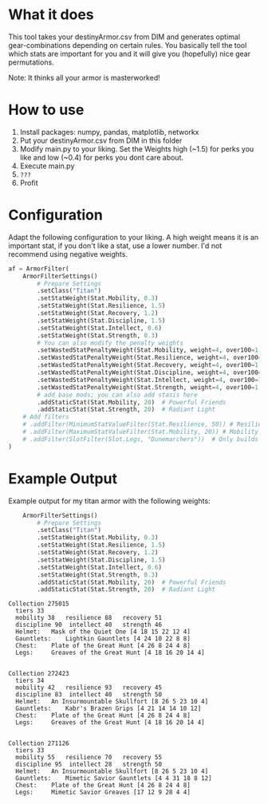 
# What it does
This tool takes your destinyArmor.csv from DIM and generates optimal gear-combinations depending on certain rules. 
You basically tell the tool which stats are important for you and it will give you (hopefully) nice gear permutations.

Note: It thinks all your armor is masterworked!

# How to use
1. Install packages: numpy, pandas, matplotlib, networkx 
2. Put your destinyArmor.csv from DIM in this folder
3. Modify main.py to your liking. Set the Weights high (~1.5) for perks you like and low (~0.4) for perks you dont care about.
4. Execute main.py
5. `???`
6. Profit

# Configuration
Adapt the following configuration to your liking. 
A high weight means it is an important stat, if you don't like a stat, use a lower number. 
I'd not recommend using negative weights. 
```python
af = ArmorFilter(
    ArmorFilterSettings()
        # Prepare Settings
        .setClass("Titan")
        .setStatWeight(Stat.Mobility, 0.3)
        .setStatWeight(Stat.Resilience, 1.5)
        .setStatWeight(Stat.Recovery, 1.2)
        .setStatWeight(Stat.Discipline, 1.5)
        .setStatWeight(Stat.Intellect, 0.6)
        .setStatWeight(Stat.Strength, 0.3)
        # You can also modify the penalty weights
        .setWastedStatPenaltyWeight(Stat.Mobility, weight=4, over100=1.1)
        .setWastedStatPenaltyWeight(Stat.Resilience, weight=4, over100=1.1)
        .setWastedStatPenaltyWeight(Stat.Recovery, weight=4, over100=1.1)
        .setWastedStatPenaltyWeight(Stat.Discipline, weight=4, over100=1.1)
        .setWastedStatPenaltyWeight(Stat.Intellect, weight=4, over100=1.1)
        .setWastedStatPenaltyWeight(Stat.Strength, weight=4, over100=1.1)
        # add base mods; you can also add stasis here
        .addStaticStat(Stat.Mobility, 20)  # Powerful Friends
        .addStaticStat(Stat.Strength, 20)  # Radiant Light
    # Add filters
    # .addFilter(MinimumStatValueFilter(Stat.Resilience, 50)) # Resilience must be above or equal to 50
    # .addFilter(MaximumStatValueFilter(Stat.Mobility, 20)) # Mobility must be lower than or equal to 20
    # .addFilter(SlotFilter(Slot.Legs, "Dunemarchers"))  # Only builds with dunemarchers
)
```


# Example Output
Example output for my titan armor with the following weights:
```py
    ArmorFilterSettings()
        # Prepare Settings
        .setClass("Titan")
        .setStatWeight(Stat.Mobility, 0.3)
        .setStatWeight(Stat.Resilience, 1.5)
        .setStatWeight(Stat.Recovery, 1.2)
        .setStatWeight(Stat.Discipline, 1.5)
        .setStatWeight(Stat.Intellect, 0.6)
        .setStatWeight(Stat.Strength, 0.3)
        .addStaticStat(Stat.Mobility, 20)  # Powerful Friends
        .addStaticStat(Stat.Strength, 20)  # Radiant Light
```


```
Collection 275015
  tiers 33
  mobility 38   resilience 88   recovery 51
  discipline 90  intellect 40   strength 46
  Helmet:	Mask of the Quiet One [4 18 15 22 12 4]
  Gauntlets:	Lightkin Gauntlets [4 24 10 22 8 8]
  Chest:	Plate of the Great Hunt [4 26 8 24 4 8]
  Legs:		Greaves of the Great Hunt [4 18 16 20 14 4]


Collection 272423
  tiers 34
  mobility 42   resilience 93   recovery 45
  discipline 83  intellect 40   strength 50
  Helmet:	An Insurmountable Skullfort [8 26 5 23 10 4]
  Gauntlets:	Kabr's Brazen Grips [4 21 14 14 10 12]
  Chest:	Plate of the Great Hunt [4 26 8 24 4 8]
  Legs:		Greaves of the Great Hunt [4 18 16 20 14 4]


Collection 271126
  tiers 33
  mobility 55   resilience 70   recovery 55
  discipline 95  intellect 28   strength 50
  Helmet:	An Insurmountable Skullfort [8 26 5 23 10 4]
  Gauntlets:	Mimetic Savior Gauntlets [4 4 31 18 8 12]
  Chest:	Plate of the Great Hunt [4 26 8 24 4 8]
  Legs:		Mimetic Savior Greaves [17 12 9 28 4 4]
```